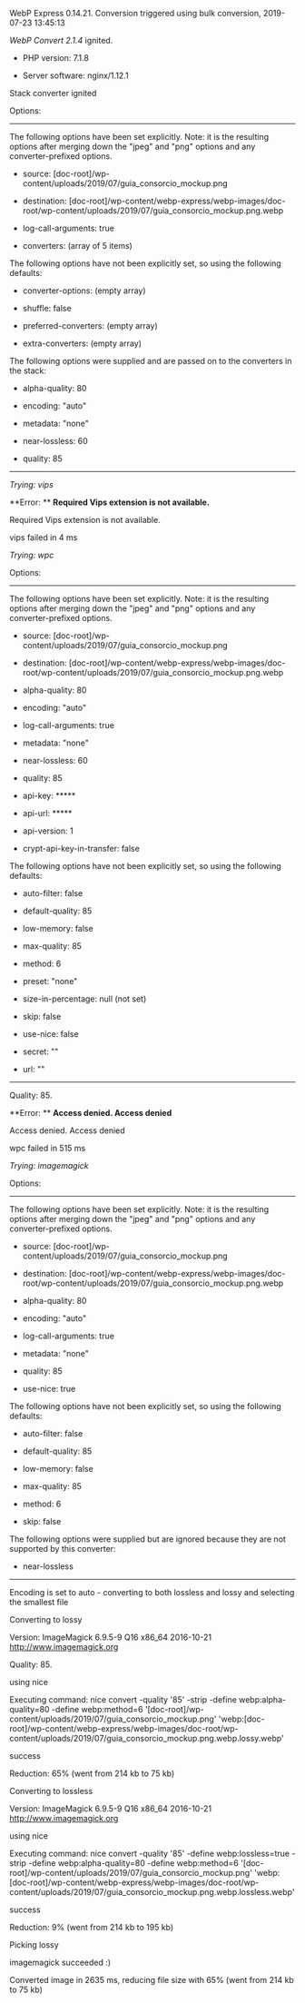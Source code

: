 WebP Express 0.14.21. Conversion triggered using bulk conversion, 2019-07-23 13:45:13

*WebP Convert 2.1.4*  ignited.
- PHP version: 7.1.8
- Server software: nginx/1.12.1

Stack converter ignited

Options:
------------
The following options have been set explicitly. Note: it is the resulting options after merging down the "jpeg" and "png" options and any converter-prefixed options.
- source: [doc-root]/wp-content/uploads/2019/07/guia_consorcio_mockup.png
- destination: [doc-root]/wp-content/webp-express/webp-images/doc-root/wp-content/uploads/2019/07/guia_consorcio_mockup.png.webp
- log-call-arguments: true
- converters: (array of 5 items)

The following options have not been explicitly set, so using the following defaults:
- converter-options: (empty array)
- shuffle: false
- preferred-converters: (empty array)
- extra-converters: (empty array)

The following options were supplied and are passed on to the converters in the stack:
- alpha-quality: 80
- encoding: "auto"
- metadata: "none"
- near-lossless: 60
- quality: 85
------------


*Trying: vips* 

**Error: ** **Required Vips extension is not available.** 
Required Vips extension is not available.
vips failed in 4 ms

*Trying: wpc* 

Options:
------------
The following options have been set explicitly. Note: it is the resulting options after merging down the "jpeg" and "png" options and any converter-prefixed options.
- source: [doc-root]/wp-content/uploads/2019/07/guia_consorcio_mockup.png
- destination: [doc-root]/wp-content/webp-express/webp-images/doc-root/wp-content/uploads/2019/07/guia_consorcio_mockup.png.webp
- alpha-quality: 80
- encoding: "auto"
- log-call-arguments: true
- metadata: "none"
- near-lossless: 60
- quality: 85
- api-key: *****
- api-url: *****
- api-version: 1
- crypt-api-key-in-transfer: false

The following options have not been explicitly set, so using the following defaults:
- auto-filter: false
- default-quality: 85
- low-memory: false
- max-quality: 85
- method: 6
- preset: "none"
- size-in-percentage: null (not set)
- skip: false
- use-nice: false
- secret: ""
- url: ""
------------

Quality: 85. 

**Error: ** **Access denied. Access denied** 
Access denied. Access denied
wpc failed in 515 ms

*Trying: imagemagick* 

Options:
------------
The following options have been set explicitly. Note: it is the resulting options after merging down the "jpeg" and "png" options and any converter-prefixed options.
- source: [doc-root]/wp-content/uploads/2019/07/guia_consorcio_mockup.png
- destination: [doc-root]/wp-content/webp-express/webp-images/doc-root/wp-content/uploads/2019/07/guia_consorcio_mockup.png.webp
- alpha-quality: 80
- encoding: "auto"
- log-call-arguments: true
- metadata: "none"
- quality: 85
- use-nice: true

The following options have not been explicitly set, so using the following defaults:
- auto-filter: false
- default-quality: 85
- low-memory: false
- max-quality: 85
- method: 6
- skip: false

The following options were supplied but are ignored because they are not supported by this converter:
- near-lossless
------------

Encoding is set to auto - converting to both lossless and lossy and selecting the smallest file

Converting to lossy
Version: ImageMagick 6.9.5-9 Q16 x86_64 2016-10-21 http://www.imagemagick.org
Quality: 85. 
using nice
Executing command: nice convert -quality '85' -strip -define webp:alpha-quality=80 -define webp:method=6 '[doc-root]/wp-content/uploads/2019/07/guia_consorcio_mockup.png' 'webp:[doc-root]/wp-content/webp-express/webp-images/doc-root/wp-content/uploads/2019/07/guia_consorcio_mockup.png.webp.lossy.webp'
success
Reduction: 65% (went from 214 kb to 75 kb)

Converting to lossless
Version: ImageMagick 6.9.5-9 Q16 x86_64 2016-10-21 http://www.imagemagick.org
using nice
Executing command: nice convert -quality '85' -define webp:lossless=true -strip -define webp:alpha-quality=80 -define webp:method=6 '[doc-root]/wp-content/uploads/2019/07/guia_consorcio_mockup.png' 'webp:[doc-root]/wp-content/webp-express/webp-images/doc-root/wp-content/uploads/2019/07/guia_consorcio_mockup.png.webp.lossless.webp'
success
Reduction: 9% (went from 214 kb to 195 kb)

Picking lossy
imagemagick succeeded :)

Converted image in 2635 ms, reducing file size with 65% (went from 214 kb to 75 kb)
